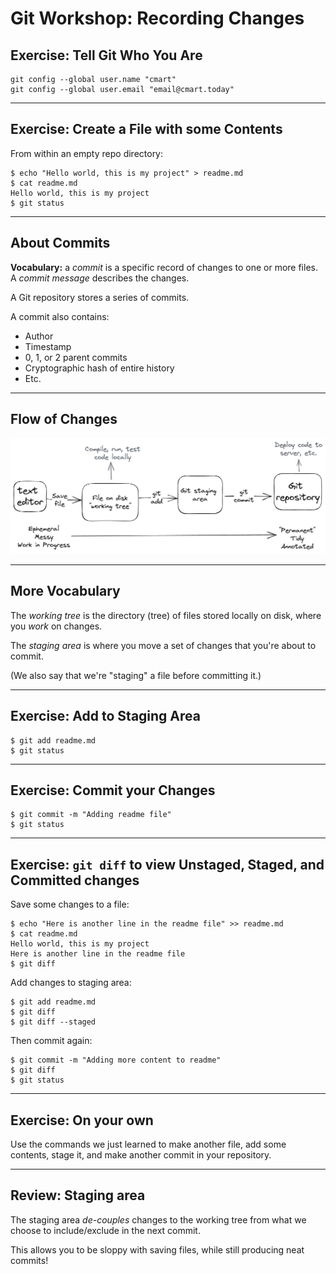 # Git Workshop: Recording Changes

## Exercise: Tell Git Who You Are

```shell
git config --global user.name "cmart"
git config --global user.email "email@cmart.today"
```

---

## Exercise: Create a File with some Contents

From within an empty repo directory:

```shell
$ echo "Hello world, this is my project" > readme.md
$ cat readme.md
Hello world, this is my project
$ git status
```

<!--
Git will show an untracked file

You'll notice we're working with text, not source code. This simplifies the session a bit. Git sees no fundamental difference between source and plain text. It works the same with code.
-->

---

## About Commits

**Vocabulary:** a *commit* is a specific record of changes to one or more files. A *commit message* describes the changes.

A Git repository stores a series of commits.

A commit also contains:
- Author
- Timestamp
- 0, 1, or 2 parent commits
- Cryptographic hash of entire history
- Etc.

<!--
How do we get to a commit?
-->

---

## Flow of Changes

![diagram showing flow of changes from text editor to Git repository](media/editor-to-repo.png)

<!--
Recording our changes with Git is a multiple-step process. Save the file, then add changes to staging area, then commit those changes.

Each step to the right is an opportunity to tidy, structure, and annotate your work.

This can be loopy: you can continue editing and saving at any time.
-->

---

## More Vocabulary

The *working tree* is the directory (tree) of files stored locally on disk, where you _work_ on changes.

The *staging area* is where you move a set of changes that you're about to commit.

(We also say that we're "staging" a file before committing it.)


<!--
When you save a file in your code editor, your changes are in the working tree.
-->

---

## Exercise: Add to Staging Area

```shell
$ git add readme.md
$ git status
```

<!--
Git will show an untracked file
-->

---

## Exercise: Commit your Changes

```shell
$ git commit -m "Adding readme file"
$ git status
```

<!--
You'll see your first commit!
-->

---

## Exercise: `git diff` to view Unstaged, Staged, and Committed changes

Save some changes to a file:

```shell
$ echo "Here is another line in the readme file" >> readme.md
$ cat readme.md
Hello world, this is my project
Here is another line in the readme file
$ git diff
```

Add changes to staging area:

```shell
$ git add readme.md
$ git diff
$ git diff --staged
```

Then commit again:

```shell
$ git commit -m "Adding more content to readme"
$ git diff
$ git status
```

<!--
Remember you can run `git status` at any time for an overview of what's going on.
-->

---

## Exercise: On your own

Use the commands we just learned to make another file, add some contents, stage it, and make another commit in your repository.

---


## Review: Staging area

The staging area _de-couples_ changes to the working tree from what we choose to include/exclude in the next commit.

This allows you to be sloppy with saving files, while still producing neat commits!